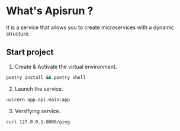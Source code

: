 # What's Apisrun ?

It is a service that allows you to create microservices with a dynamic structure.


## Start project

1. Create & Activate the virtual environment.

```bash
poetry install && poetry shell
```

2. Launch the service.

```bash
uvicorn app.api.main:app
```

3. Versifying service.

```bash
curl 127.0.0.1:8000/ping
```


